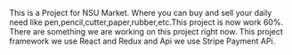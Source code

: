 This is a Project for NSU Market. Where you can buy and sell your daily need like pen,pencil,cutter,paper,rubber,etc.This project is now work 60%. There are something we are working on this project right now. This project framework we use React and Redux and Api we use Stripe Payment APi.
